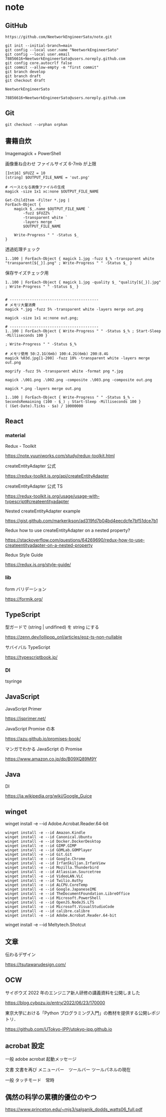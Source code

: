 # note

## GitHub

```text
https://github.com/NeetworkEngineerSato/note.git
```

```text
git init --initial-branch=main
git config --local user.name "NeetworkEngineerSato"
git config --local user.email 78856616+NeetworkEngineerSato@users.noreply.github.com
git config core.autocrlf false
git commit --allow-empty -m "first commit"
git branch develop
git branch draft
git checkout draft
```

```text
NeetworkEngineerSato
```

```text
78856616+NeetworkEngineerSato@users.noreply.github.com
```

## Git

```text
git checkout --orphan orphan
```

## 書籍自炊

Imagemagick + PowerShell

画像重ね合わせ ファイルサイズ 6-7mb が上限

```text
[Int16] $FUZZ = 10
[string] $OUTPUT_FILE_NAME = 'out.png'

# ベースとなる画像ファイルの生成
magick -size 1x1 xc:none $OUTPUT_FILE_NAME

Get-ChildItem -Filter *.jpg |
ForEach-Object {
    magick $_.name $OUTPUT_FILE_NAME `
        -fuzz $FUZZ% `
        -transparent white `
        -layers merge `
        $OUTPUT_FILE_NAME

    Write-Progress " " -Status $_
}
```

透過処理チェック

```text
1..100 | ForEach-Object { magick 1.jpg -fuzz $_% -transparent white "transparent[${_}].png" ; Write-Progress " " -Status $_ }
```

保存サイズチェック用

```text
1..100 | ForEach-Object { magick 1.jpg -quality $_ "quality[${_}].jpg" ; Write-Progress " " -Status $_ }
```

```text

# ----------------------------------------
# メモリ大量消費
magick *.jpg -fuzz 5% -transparent white -layers merge out.png

magick -size 1x1 xc:none out.png;

# ----------------------------------------
1..100 | ForEach-Object { Write-Progress " " -Status $_% ; Start-Sleep -Milliseconds 100 }

; Write-Progress " " -Status $_%

# メモリ使用 50:2.1G(6mb) 100:4.2G(6mb) 200:8.4G
magick %03d.jpg[1-200] -fuzz 10% -transparent white -layers merge out.png

mogrify -fuzz 5% -transparent white -format png *.jpg

magick .\001.png .\002.png -composite .\003.png -composite out.png

magick *.png -layers merge out.png

1..100 | ForEach-Object { Write-Progress " " -Status $_% -SecondsRemaining (100 - $_) ; Start-Sleep -Milliseconds 100 }
( (Get-Date).Ticks - $a) / 10000000
```

## React

### material

Redux - Toolkit

<https://note.yuuniworks.com/study/redux-toolkit.html>

createEntityAdapter 公式

<https://redux-toolkit.js.org/api/createEntityAdapter>

createEntityAdapter 公式 TS

<https://redux-toolkit.js.org/usage/usage-with-typescript#createentityadapter>

Nested createEntityAdapter example

<https://gist.github.com/markerikson/ad319fd7b04bd4eecdcfe7bf51dce7b1>

Redux how to use createEntityAdapter on a nested property?

<https://stackoverflow.com/questions/64269690/redux-how-to-use-createentityadapter-on-a-nested-property>

Redux Style Guide

<https://redux.js.org/style-guide/>

### lib

form バリデーション

<https://formik.org/>

## TypeScript

型ガードで (string | undifined) を string にする

<https://zenn.dev/lollipop_onl/articles/eoz-ts-non-nullable>

サバイバル TypeScript

<https://typescriptbook.jp/>

### DI

tsyringe

## JavaScript

JavaScript Primer

<https://jsprimer.net/>

JavaScript Promise の本

<https://azu.github.io/promises-book/>

マンガでわかる JavaScript の Promise

<https://www.amazon.co.jp/dp/B09XQ89M9Y>

## Java

DI

<https://ja.wikipedia.org/wiki/Google_Guice>

## winget

winget install -e --id Adobe.Acrobat.Reader.64-bit

```text
winget install -e --id Amazon.Kindle
winget install -e --id Canonical.Ubuntu
winget install -e --id Docker.DockerDesktop
winget install -e --id GIMP.GIMP
winget install -e --id GOMLab.GOMPlayer
winget install -e --id Git.Git
winget install -e --id Google.Chrome
winget install -e --id IrfanSkiljan.IrfanView
winget install -e --id Mozilla.Thunderbird
winget install -e --id Atlassian.Sourcetree
winget install -e --id VideoLAN.VLC
winget install -e --id Twilio.Authy
winget install -e --id ALCPU.CoreTemp
winget install -e --id Google.JapaneseIME
winget install -e --id TheDocumentFoundation.LibreOffice
winget install -e --id Microsoft.PowerShell
winget install -e --id OpenJS.NodeJS.LTS
winget install -e --id Microsoft.VisualStudioCode
winget install -e --id calibre.calibre
winget install -e --id Adobe.Acrobat.Reader.64-bit
```

winget install -e --id Meltytech.Shotcut

## 文章

伝わるデザイン

<https://tsutawarudesign.com/>

## OCW

サイボウズ 2022 年のエンジニア新人研修の講義資料を公開しました

<https://blog.cybozu.io/entry/2022/06/23/170000>

東京大学における「Python プログラミング入門」の教材を提供する公開レポジトリ．

<https://github.com/UTokyo-IPP/utokyo-ipp.github.io>

## acrobat 設定

一般
adobe acrobat 起動メッセージ

文書
文書を再び
メニューバー　ツールバー
ツールパネルの現在

一般
タッチモード　常時

## 偶然の科学の累積的優位のやつ

<https://www.princeton.edu/~mjs3/salganik_dodds_watts06_full.pdf>

